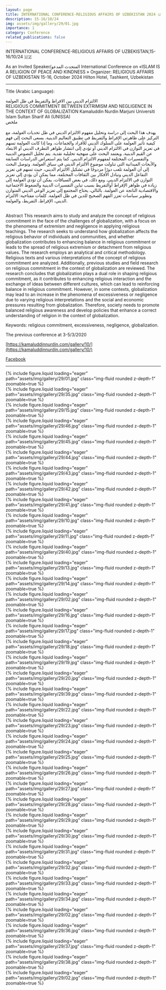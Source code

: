 ```yaml
---
layout: page
title: INTERNATIONAL CONFERENCE-RELIGIOUS AFFAIRS OF UZBEKISTAN 2024 🇺🇿
description: 15-16/10/24
img: assets/img/gallery/29/01.jpg
importance: 1
category: Conference
related_publications: false
---
```


<p class="distill-post-title">INTERNATIONAL CONFERENCE-RELIGIOUS AFFAIRS OF UZBEKISTAN,15-16/10/24 🇺🇿</p>

As an Invited Speaker/المتحدث المدعو
International Conference on
«ISLAM IS A RELIGION OF PEACE AND KINDNESS »
Organizer:
RELIGIOUS AFFAIRS OF UZBEKISTAN
15-16, October 2024
Hilton Hotel, Tashkent, Uzbekistan

---

Title (Arabic Language):

<div 
class="rtl">الالتزام الديني بين الافراط والتفريط في ظل العولمة
<br>
</div>
RELIGIOUS COMMITMENT BETWEEN EXTRIMISM AND NEGLIGENCE IN THE CONTEXT OF GLOBALIZATION
Kamaluddin Nurdin Marjuni 
Universiti Islam Sultan Sharif Ali (UNISSA)

<div class="rtl">
ملخص
<br>
<br>
يهدف هذا البحث إلى دراسة وتحليل مفهوم الالتزام الديني في ظل تحديات العولمة، مع التركيز على ظاهرتي الإفراط والتفريط في تطبيق التعاليم الدينية. يسعى البحث إلى فهم كيفية تأثير العولمة على السلوك الديني للأفراد والجماعات، وما إذا كانت العولمة تسهم في تعزيز التوازن في الالتزام الديني أو تؤدي إلى انتشار ظواهر التطرف الديني أو الابتعاد عن القيم الدينية. ويعتمد البحث على منهجية تحليلية نقدية. يتم تحليل النصوص الدينية والتفسيرات المختلفة لمفهوم الالتزام الديني. كما يتم استعراض الدراسات السابقة والأبحاث الميدانية التي تناولت موضوع الالتزام الديني في سياق العولمة. وتوصل البحث إلى أن العولمة تلعب دورًا مزدوجًا في تشكيل الالتزام الديني، حيث تسهم في تعزيز التفاعل الديني وتبادل الأفكار بين الثقافات المختلفة، مما يمكن أن يؤدي إلى تعزيز التوازن في الالتزام الديني. ومع ذلك، في بعض السياقات، يمكن أن تؤدي العولمة إلى زيادة في ظواهر الإفراط أوالتفريط بسبب تباين التفسيرات الدينية والضغوط الاجتماعية والاقتصادية الناتجة عن العولمة. بالتالي، يحتاج المجتمع إلى تعزيز الوعي الديني المتوازن وتطوير سياسات تعزز الفهم الصحيح للدين في ظل العولمة.
كلمات مفتاحية: الالتزام الديني، الإفراط، التفريط، والعولمة.
<br>
<br>
</div>

Abstract
This research aims to study and analyze the concept of religious commitment in the face of the challenges of globalization, with a focus on the phenomena of extremism and negligence in applying religious teachings. The research seeks to understand how globalization affects the religious behavior of individuals and communities, and whether globalization contributes to enhancing balance in religious commitment or leads to the spread of religious extremism or detachment from religious values. The research employs an analytical and critical methodology. Religious texts and various interpretations of the concept of religious commitment are analyzed. Additionally, previous studies and field research on religious commitment in the context of globalization are reviewed. The research concludes that globalization plays a dual role in shaping religious commitment, as it contributes to enhancing religious interaction and the exchange of ideas between different cultures, which can lead to reinforcing balance in religious commitment. However, in some contexts, globalization may lead to an increase in the phenomena of excessiveness or negligence due to varying religious interpretations and the social and economic pressures resulting from globalization. Therefore, society needs to promote balanced religious awareness and develop policies that enhance a correct understanding of religion in the context of globalization.

Keywords: religious commitment, excessiveness, negligence, globalization.

The previous conference at 3-5/3/2020

[https://kamaluddinnurdin.com/gallery/10/](https://kamaluddinnurdin.com/gallery/10/)

[Facebook](https://www.facebook.com/media/set/?set=a.3015463891811417&type=3&__cft__[0]=AZXqPj2ax39A372yLydy_8Ydcv902o1OtAzeNToWPZ0qfSRiDPG5-LT6nW-puY8OmJndPndK19a87OaTBZ97ubxs69rEGEdsVZnVtrFAJPAQDAywIJBugcB3fwoIIeIOJ-0msstdcaT-PiVhxDrOUiP7gj-efPYuIM3ZWLoTP06XMwtJ3x7DGdIDu4-Y4WLvVUw&__tn__=-UK-R)

---

<div class="row mt-3">
    <div class="col-sm mt-3 mt-md-0">
        {% include figure.liquid loading="eager" path="assets/img/gallery/29/01.jpg" class="img-fluid rounded z-depth-1" zoomable=true %}
    </div>
        <div class="col-sm mt-3 mt-md-0">
        {% include figure.liquid loading="eager" path="assets/img/gallery/29/35.jpg" class="img-fluid rounded z-depth-1" zoomable=true %}
    </div>
    <div class="col-sm mt-3 mt-md-0">
        {% include figure.liquid loading="eager" path="assets/img/gallery/29/15.jpg" class="img-fluid rounded z-depth-1" zoomable=true %}
    </div>
</div>

<div class="row mt-3">
    <div class="col-sm mt-3 mt-md-0">
        {% include figure.liquid loading="eager" path="assets/img/gallery/29/46.jpg" class="img-fluid rounded z-depth-1" zoomable=true %}
    </div>
    <div class="col-sm mt-3 mt-md-0">
        {% include figure.liquid loading="eager" path="assets/img/gallery/29/45.jpg" class="img-fluid rounded z-depth-1" zoomable=true %}
    </div>
    <div class="col-sm mt-3 mt-md-0">
        {% include figure.liquid loading="eager" path="assets/img/gallery/29/44.jpg" class="img-fluid rounded z-depth-1" zoomable=true %}
    </div>
</div>

<div class="row mt-3">
    <div class="col-sm mt-3 mt-md-0">
        {% include figure.liquid loading="eager" path="assets/img/gallery/29/43.jpg" class="img-fluid rounded z-depth-1" zoomable=true %}
    </div>
    <div class="col-sm mt-3 mt-md-0">
        {% include figure.liquid loading="eager" path="assets/img/gallery/29/42.jpg" class="img-fluid rounded z-depth-1" zoomable=true %}
    </div>
    <div class="col-sm mt-3 mt-md-0">
        {% include figure.liquid loading="eager" path="assets/img/gallery/29/41.jpg" class="img-fluid rounded z-depth-1" zoomable=true %}
    </div>
</div>

<div class="row mt-3">
    <div class="col-sm mt-3 mt-md-0">
        {% include figure.liquid loading="eager" path="assets/img/gallery/29/10.jpg" class="img-fluid rounded z-depth-1" zoomable=true %}
    </div>
    <div class="col-sm mt-3 mt-md-0">
        {% include figure.liquid loading="eager" path="assets/img/gallery/29/11.jpg" class="img-fluid rounded z-depth-1" zoomable=true %}
    </div>
    <div class="col-sm mt-3 mt-md-0">
        {% include figure.liquid loading="eager" path="assets/img/gallery/29/40.jpg" class="img-fluid rounded z-depth-1" zoomable=true %}
    </div>
</div>

<div class="row mt-3">
    <div class="col-sm mt-3 mt-md-0">
        {% include figure.liquid loading="eager" path="assets/img/gallery/29/13.jpg" class="img-fluid rounded z-depth-1" zoomable=true %}
    </div>
    <div class="col-sm mt-3 mt-md-0">
        {% include figure.liquid loading="eager" path="assets/img/gallery/29/14.jpg" class="img-fluid rounded z-depth-1" zoomable=true %}
    </div>
    <div class="col-sm mt-3 mt-md-0">
        {% include figure.liquid loading="eager" path="assets/img/gallery/29/02.jpg" class="img-fluid rounded z-depth-1" zoomable=true %}
    </div>
</div>

<div class="row mt-3">
    <div class="col-sm mt-3 mt-md-0">
        {% include figure.liquid loading="eager" path="assets/img/gallery/29/16.jpg" class="img-fluid rounded z-depth-1" zoomable=true %}
    </div>
    <div class="col-sm mt-3 mt-md-0">
        {% include figure.liquid loading="eager" path="assets/img/gallery/29/17.jpg" class="img-fluid rounded z-depth-1" zoomable=true %}
    </div>
    <div class="col-sm mt-3 mt-md-0">
        {% include figure.liquid loading="eager" path="assets/img/gallery/29/18.jpg" class="img-fluid rounded z-depth-1" zoomable=true %}
    </div>
</div>

<div class="row mt-3">
    <div class="col-sm mt-3 mt-md-0">
        {% include figure.liquid loading="eager" path="assets/img/gallery/29/19.jpg" class="img-fluid rounded z-depth-1" zoomable=true %}
    </div>
    <div class="col-sm mt-3 mt-md-0">
        {% include figure.liquid loading="eager" path="assets/img/gallery/29/20.jpg" class="img-fluid rounded z-depth-1" zoomable=true %}
    </div>
    <div class="col-sm mt-3 mt-md-0">
        {% include figure.liquid loading="eager" path="assets/img/gallery/29/39.jpg" class="img-fluid rounded z-depth-1" zoomable=true %}
    </div>
</div>

<div class="row mt-3">
     <div class="col-sm mt-3 mt-md-0">
        {% include figure.liquid loading="eager" path="assets/img/gallery/29/22.jpg" class="img-fluid rounded z-depth-1" zoomable=true %}
    </div>
    <div class="col-sm mt-3 mt-md-0">
        {% include figure.liquid loading="eager" path="assets/img/gallery/29/23.jpg" class="img-fluid rounded z-depth-1" zoomable=true %}
    </div>
    <div class="col-sm mt-3 mt-md-0">
        {% include figure.liquid loading="eager" path="assets/img/gallery/29/24.jpg" class="img-fluid rounded z-depth-1" zoomable=true %}
    </div>
</div>

<div class="row mt-3">
    <div class="col-sm mt-3 mt-md-0">
        {% include figure.liquid loading="eager" path="assets/img/gallery/29/25.jpg" class="img-fluid rounded z-depth-1" zoomable=true %}
    </div>
     <div class="col-sm mt-3 mt-md-0">
        {% include figure.liquid loading="eager" path="assets/img/gallery/29/26.jpg" class="img-fluid rounded z-depth-1" zoomable=true %}
    </div>
    <div class="col-sm mt-3 mt-md-0">
        {% include figure.liquid loading="eager" path="assets/img/gallery/29/27.jpg" class="img-fluid rounded z-depth-1" zoomable=true %}
    </div>
</div>

<div class="row mt-3">
    <div class="col-sm mt-3 mt-md-0">
        {% include figure.liquid loading="eager" path="assets/img/gallery/29/28.jpg" class="img-fluid rounded z-depth-1" zoomable=true %}
    </div>
    <div class="col-sm mt-3 mt-md-0">
        {% include figure.liquid loading="eager" path="assets/img/gallery/29/29.jpg" class="img-fluid rounded z-depth-1" zoomable=true %}
    </div>
     <div class="col-sm mt-3 mt-md-0">
        {% include figure.liquid loading="eager" path="assets/img/gallery/29/30.jpg" class="img-fluid rounded z-depth-1" zoomable=true %}
    </div>
</div>

<div class="row mt-3">
      <div class="col-sm mt-3 mt-md-0">
        {% include figure.liquid loading="eager" path="assets/img/gallery/29/31.jpg" class="img-fluid rounded z-depth-1" zoomable=true %}
    </div>
    <div class="col-sm mt-3 mt-md-0">
        {% include figure.liquid loading="eager" path="assets/img/gallery/29/32.jpg" class="img-fluid rounded z-depth-1" zoomable=true %}
    </div>
    <div class="col-sm mt-3 mt-md-0">
        {% include figure.liquid loading="eager" path="assets/img/gallery/29/33.jpg" class="img-fluid rounded z-depth-1" zoomable=true %}
    </div>
</div>

<div class="row mt-3">
        <div class="col-sm mt-3 mt-md-0">
        {% include figure.liquid loading="eager" path="assets/img/gallery/29/34.jpg" class="img-fluid rounded z-depth-1" zoomable=true %}
    </div>
     <div class="col-sm mt-3 mt-md-0">
        {% include figure.liquid loading="eager" path="assets/img/gallery/29/02.jpg" class="img-fluid rounded z-depth-1" zoomable=true %}
    </div>
    <div class="col-sm mt-3 mt-md-0">
        {% include figure.liquid loading="eager" path="assets/img/gallery/29/36.jpg" class="img-fluid rounded z-depth-1" zoomable=true %}
    </div>
</div>

<div class="row mt-3">
    <div class="col-sm mt-3 mt-md-0">
        {% include figure.liquid loading="eager" path="assets/img/gallery/29/37.jpg" class="img-fluid rounded z-depth-1" zoomable=true %}
    </div>
      <div class="col-sm mt-3 mt-md-0">
        {% include figure.liquid loading="eager" path="assets/img/gallery/29/38.jpg" class="img-fluid rounded z-depth-1" zoomable=true %}
    </div>
    <div class="col-sm mt-3 mt-md-0">
        {% include figure.liquid loading="eager" path="assets/img/gallery/29/02.jpg" class="img-fluid rounded z-depth-1" zoomable=true %}
    </div>
</div>
